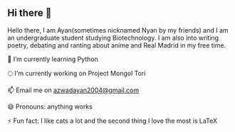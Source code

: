 ## Hi there 👋


Hello there, I am Ayan(sometimes nicknamed Nyan by my friends) and I am an undergraduate student studying Biotechnology. I am also into writing poetry, debating and ranting about anime and Real Madrid in my free time.

🌱 I’m currently learning Python

🌕 I'm currently working on Project Mongol Tori

📫 Email me on azwadayan2004@gmail.com

😄 Pronouns: anything works

⚡ Fun fact: I like cats a lot and the second thing I love the most is LaTeX

